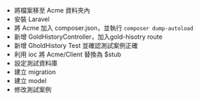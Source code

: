 - 將檔案移至 Acme 資料夾內
- 安裝 Laravel
- 將 Acme 加入 composer.json，並執行 `composer dump-autoload`
- 新增 GoldHistoryController，加入gold-hisotry route
- 新增 GholdHistory Test 並確認測試案例正確
- 利用 ioc 將 Acme/Client 替換為 $stub
- 設定測試資料庫
- 建立 migration
- 建立 model
- 修改測試案例